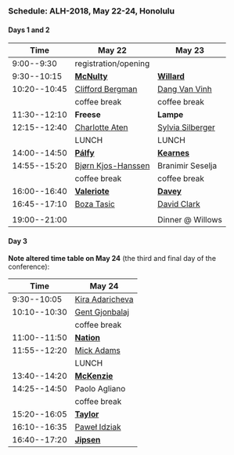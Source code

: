 ### Schedule: ALH-2018, May 22-24, Honolulu

#### Days 1 and 2

| Time         | May 22               | May 23           |
| ---          | ---                  |---               |
| 9:00--9:30   | registration/opening |                  |
| 9:30--10:15  | [**McNulty**](./abstracts/McNulty.md)          | [**Willard**](./abstracts/Willard.md)      |
| 10:20--10:45 | [Clifford Bergman](./abstracts/Bergman.md)     | [Dang Van Vinh](./abstracts/Dang.md)    |
|              | coffee break         | coffee break     |
| 11:30--12:10 | **Freese**           | **Lampe**        |
| 12:15--12:40 | [Charlotte Aten](./abstracts/Aten.md)       | [Sylvia Silberger](./abstracts/Silberger.md) |
|              | LUNCH                | LUNCH            |
| 14:00--14:50 | [**Pálfy**](./abstracts/Palfy.md)            | [**Kearnes**](./abstracts/Kearnes.md)      |
| 14:55--15:20 | [Bjørn Kjos-Hanssen](./abstracts/Kjos-Hanssen.md)  | Branimir Seselja |
|              | coffee break         | coffee break     |
| 16:00--16:40 | [**Valeriote**](./abstracts/Valeriote.md)        | [**Davey**](./abstracts/Davey.md)        |
| 16:45--17:10 | [Boza Tasic](./abstracts/TasicAbstract.pdf)           | [David Clark](./abstracts/Clark.md)    |
|              |                      |                  |
| 19:00--21:00 |                      | Dinner @ Willows |


#### Day 3
**Note altered time table on May 24** (the third and final day of the conference):

| Time         | May 24         |
| ---          | ---            |
|  9:30--10:05 | [Kira Adaricheva](./abstracts/Adaricheva.md) |
| 10:10--10:30 | [Gent Gjonbalaj](./abstracts/Gjonbalaj.md) |
|              | coffee break   |
| 11:00--11:50 | [**Nation**](./abstracts/Nation.md)    |
| 11:55--12:20 | [Mick Adams](./abstracts/Adams.pdf)     |
|              | LUNCH          |
| 13:40--14:20 | [**McKenzie**](./abstracts/McKenzie.md)   |
| 14:25--14:50 | Paolo Agliano  |
|              | coffee break   |
| 15:20--16:05 | [**Taylor**](./abstracts/Taylor.md)     |
| 16:10--16:35 | [Paweł Idziak](./abstracts/Idziak.md) |
| 16:40--17:20 | [**Jipsen**](./abstracts/Jipsen.md) |
